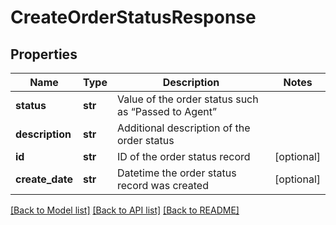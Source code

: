 # CreateOrderStatusResponse

## Properties
Name | Type | Description | Notes
------------ | ------------- | ------------- | -------------
**status** | **str** | Value of the order status such as “Passed to Agent” | 
**description** | **str** | Additional description of the order status | 
**id** | **str** | ID of the order status record | [optional] 
**create_date** | **str** | Datetime the order status record was created | [optional] 

[[Back to Model list]](../README.md#documentation-for-models) [[Back to API list]](../README.md#documentation-for-api-endpoints) [[Back to README]](../README.md)


